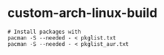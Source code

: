 # custom-arch-linux-build
```
# Install packages with
pacman -S --needed - < pkglist.txt
pacman -S --needed - < pkglist_aur.txt
```
